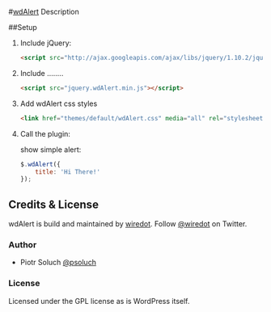 #[wdAlert](http://wiredot.com)
Description

##Setup

1. Include jQuery:

	```html
	<script src="http://ajax.googleapis.com/ajax/libs/jquery/1.10.2/jquery.min.js"></script>
	```

2. Include ........

	``` html
	<script src="jquery.wdAlert.min.js"></script>
	```

3. Add wdAlert css styles

	``` html
	<link href="themes/default/wdAlert.css" media="all" rel="stylesheet" type="text/css" />
	```

4. Call the plugin:

	show simple alert:

	```javascript
	$.wdAlert({
		title: 'Hi There!'
	});
	```
	
## Credits & License
wdAlert is build and maintained by [wiredot](http://wiredot.com). Follow [@wiredot](http://twitter.com/wiredot) on Twitter.

### Author
* Piotr Soluch [@psoluch](http://twitter.com/psoluch)

### License
Licensed under the GPL license as is WordPress itself.
